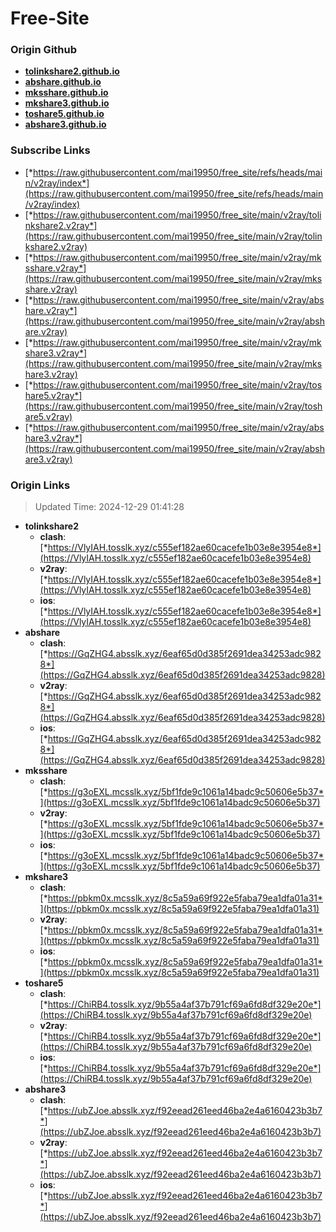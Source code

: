 # Free-Site

### Origin Github

- [**tolinkshare2.github.io**](https://github.com/tolinkshare2/tolinkshare2.github.io)
- [**abshare.github.io**](https://github.com/abshare/abshare.github.io)
- [**mksshare.github.io**](https://github.com/mksshare/mksshare.github.io)
- [**mkshare3.github.io**](https://github.com/mkshare3/mkshare3.github.io)
- [**toshare5.github.io**](https://github.com/toshare5/toshare5.github.io)
- [**abshare3.github.io**](https://github.com/abshare3/abshare3.github.io)

### Subscribe Links

- [*https://raw.githubusercontent.com/mai19950/free_site/refs/heads/main/v2ray/index*](https://raw.githubusercontent.com/mai19950/free_site/refs/heads/main/v2ray/index)
- [*https://raw.githubusercontent.com/mai19950/free_site/main/v2ray/tolinkshare2.v2ray*](https://raw.githubusercontent.com/mai19950/free_site/main/v2ray/tolinkshare2.v2ray)
- [*https://raw.githubusercontent.com/mai19950/free_site/main/v2ray/mksshare.v2ray*](https://raw.githubusercontent.com/mai19950/free_site/main/v2ray/mksshare.v2ray)
- [*https://raw.githubusercontent.com/mai19950/free_site/main/v2ray/abshare.v2ray*](https://raw.githubusercontent.com/mai19950/free_site/main/v2ray/abshare.v2ray)
- [*https://raw.githubusercontent.com/mai19950/free_site/main/v2ray/mkshare3.v2ray*](https://raw.githubusercontent.com/mai19950/free_site/main/v2ray/mkshare3.v2ray)
- [*https://raw.githubusercontent.com/mai19950/free_site/main/v2ray/toshare5.v2ray*](https://raw.githubusercontent.com/mai19950/free_site/main/v2ray/toshare5.v2ray)
- [*https://raw.githubusercontent.com/mai19950/free_site/main/v2ray/abshare3.v2ray*](https://raw.githubusercontent.com/mai19950/free_site/main/v2ray/abshare3.v2ray)

### Origin Links

> Updated Time: 2024-12-29 01:41:28

- **tolinkshare2**
  - **clash**: [*https://VlyIAH.tosslk.xyz/c555ef182ae60cacefe1b03e8e3954e8*](https://VlyIAH.tosslk.xyz/c555ef182ae60cacefe1b03e8e3954e8)
  - **v2ray**: [*https://VlyIAH.tosslk.xyz/c555ef182ae60cacefe1b03e8e3954e8*](https://VlyIAH.tosslk.xyz/c555ef182ae60cacefe1b03e8e3954e8)
  - **ios**: [*https://VlyIAH.tosslk.xyz/c555ef182ae60cacefe1b03e8e3954e8*](https://VlyIAH.tosslk.xyz/c555ef182ae60cacefe1b03e8e3954e8)
- **abshare**
  - **clash**: [*https://GqZHG4.absslk.xyz/6eaf65d0d385f2691dea34253adc9828*](https://GqZHG4.absslk.xyz/6eaf65d0d385f2691dea34253adc9828)
  - **v2ray**: [*https://GqZHG4.absslk.xyz/6eaf65d0d385f2691dea34253adc9828*](https://GqZHG4.absslk.xyz/6eaf65d0d385f2691dea34253adc9828)
  - **ios**: [*https://GqZHG4.absslk.xyz/6eaf65d0d385f2691dea34253adc9828*](https://GqZHG4.absslk.xyz/6eaf65d0d385f2691dea34253adc9828)
- **mksshare**
  - **clash**: [*https://g3oEXL.mcsslk.xyz/5bf1fde9c1061a14badc9c50606e5b37*](https://g3oEXL.mcsslk.xyz/5bf1fde9c1061a14badc9c50606e5b37)
  - **v2ray**: [*https://g3oEXL.mcsslk.xyz/5bf1fde9c1061a14badc9c50606e5b37*](https://g3oEXL.mcsslk.xyz/5bf1fde9c1061a14badc9c50606e5b37)
  - **ios**: [*https://g3oEXL.mcsslk.xyz/5bf1fde9c1061a14badc9c50606e5b37*](https://g3oEXL.mcsslk.xyz/5bf1fde9c1061a14badc9c50606e5b37)
- **mkshare3**
  - **clash**: [*https://pbkm0x.mcsslk.xyz/8c5a59a69f922e5faba79ea1dfa01a31*](https://pbkm0x.mcsslk.xyz/8c5a59a69f922e5faba79ea1dfa01a31)
  - **v2ray**: [*https://pbkm0x.mcsslk.xyz/8c5a59a69f922e5faba79ea1dfa01a31*](https://pbkm0x.mcsslk.xyz/8c5a59a69f922e5faba79ea1dfa01a31)
  - **ios**: [*https://pbkm0x.mcsslk.xyz/8c5a59a69f922e5faba79ea1dfa01a31*](https://pbkm0x.mcsslk.xyz/8c5a59a69f922e5faba79ea1dfa01a31)
- **toshare5**
  - **clash**: [*https://ChiRB4.tosslk.xyz/9b55a4af37b791cf69a6fd8df329e20e*](https://ChiRB4.tosslk.xyz/9b55a4af37b791cf69a6fd8df329e20e)
  - **v2ray**: [*https://ChiRB4.tosslk.xyz/9b55a4af37b791cf69a6fd8df329e20e*](https://ChiRB4.tosslk.xyz/9b55a4af37b791cf69a6fd8df329e20e)
  - **ios**: [*https://ChiRB4.tosslk.xyz/9b55a4af37b791cf69a6fd8df329e20e*](https://ChiRB4.tosslk.xyz/9b55a4af37b791cf69a6fd8df329e20e)
- **abshare3**
  - **clash**: [*https://ubZJoe.absslk.xyz/f92eead261eed46ba2e4a6160423b3b7*](https://ubZJoe.absslk.xyz/f92eead261eed46ba2e4a6160423b3b7)
  - **v2ray**: [*https://ubZJoe.absslk.xyz/f92eead261eed46ba2e4a6160423b3b7*](https://ubZJoe.absslk.xyz/f92eead261eed46ba2e4a6160423b3b7)
  - **ios**: [*https://ubZJoe.absslk.xyz/f92eead261eed46ba2e4a6160423b3b7*](https://ubZJoe.absslk.xyz/f92eead261eed46ba2e4a6160423b3b7)
